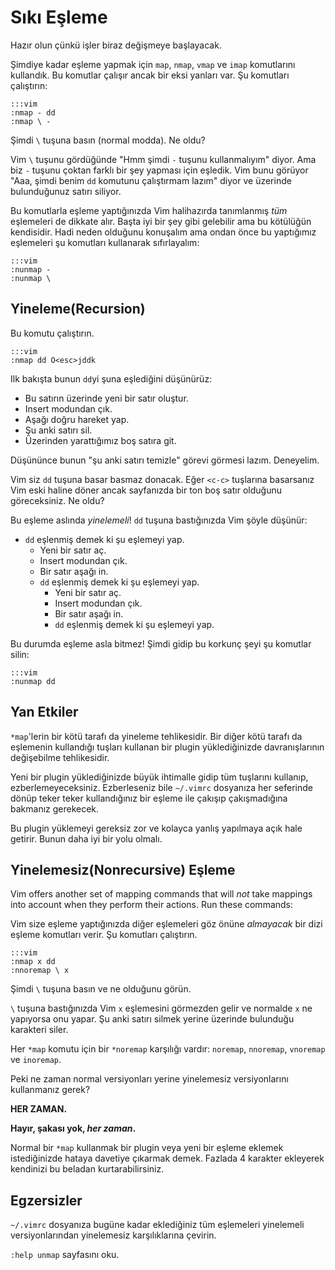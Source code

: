 Sıkı Eşleme
===========

Hazır olun çünkü işler biraz değişmeye başlayacak.

Şimdiye kadar eşleme yapmak için `map`, `nmap`, `vmap` ve `imap` komutlarını
kullandık. Bu komutlar çalışır ancak bir eksi yanları var. Şu komutları
çalıştırın:

    :::vim
    :nmap - dd
    :nmap \ -

Şimdi `\` tuşuna basın (normal modda). Ne oldu?

Vim `\` tuşunu gördüğünde "Hmm şimdi `-` tuşunu kullanmalıyım" diyor. Ama biz
`-` tuşunu çoktan farklı bir şey yapması için eşledik. Vim bunu görüyor "Aaa,
şimdi benim `dd` komutunu çalıştırmam lazım" diyor ve üzerinde bulunduğunuz
satırı siliyor.

Bu komutlarla eşleme yaptığınızda Vim halihazırda tanımlanmış *tüm* eşlemeleri
de dikkate alır. Başta iyi bir şey gibi gelebilir ama bu kötülüğün kendisidir.
Hadi neden olduğunu konuşalım ama ondan önce bu yaptığımız eşlemeleri şu
komutları kullanarak sıfırlayalım:

    :::vim
    :nunmap -
    :nunmap \

Yineleme(Recursion)
---------

Bu komutu çalıştırın.

    :::vim
    :nmap dd O<esc>jddk

Ilk bakışta bunun `dd`yi şuna eşlediğini düşünürüz:

* Bu satırın üzerinde yeni bir satır oluştur.
* Insert modundan çık.
* Aşağı doğru hareket yap.
* Şu anki satırı sil.
* Üzerinden yarattığımız boş satıra git.

Düşününce bunun "şu anki satırı temizle" görevi görmesi lazım. Deneyelim.

Vim siz `dd` tuşuna basar basmaz donacak. Eğer `<c-c>` tuşlarına basarsanız Vim
eski haline döner ancak sayfanızda bir ton boş satır olduğunu göreceksiniz. Ne
oldu?

Bu eşleme aslında *yinelemeli*! `dd` tuşuna bastığınızda Vim şöyle düşünür:

* `dd` eşlenmiş demek ki şu eşlemeyi yap.
    * Yeni bir satır aç.
    * Insert modundan çık.
    * Bir satır aşağı in.
    * `dd` eşlenmiş demek ki şu eşlemeyi yap.
        * Yeni bir satır aç.
        * Insert modundan çık.
        * Bir satır aşağı in.
        * `dd` eşlenmiş demek ki şu eşlemeyi yap.

Bu durumda eşleme asla bitmez! Şimdi gidip bu korkunç şeyi şu komutlar silin:

    :::vim
    :nunmap dd

Yan Etkiler
-----------

`*map`'lerin bir kötü tarafı da yineleme tehlikesidir. Bir diğer kötü tarafı da
eşlemenin kullandığı tuşları kullanan bir plugin yüklediğinizde davranışlarının
değişebilme tehlikesidir.

Yeni bir plugin yüklediğinizde büyük ihtimalle gidip tüm tuşlarını kullanıp,
ezberlemeyeceksiniz. Ezberleseniz bile `~/.vimrc` dosyanıza her seferinde dönüp
teker teker kullandığınız bir eşleme ile çakışıp çakışmadığına bakmanız
gerekecek.

Bu plugin yüklemeyi gereksiz zor ve kolayca yanlış yapılmaya açık hale getirir.
Bunun daha iyi bir yolu olmalı.

Yinelemesiz(Nonrecursive) Eşleme
--------------------------------

Vim offers another set of mapping commands that will *not* take mappings into
account when they perform their actions.  Run these commands:

Vim size eşleme yaptığınızda diğer eşlemeleri göz önüne *almayacak* bir dizi
eşleme komutları verir. Şu komutları çalıştırın.

    :::vim
    :nmap x dd
    :nnoremap \ x

Şimdi `\` tuşuna basın ve ne olduğunu görün.

`\` tuşuna bastığınızda Vim `x` eşlemesini görmezden gelir ve normalde `x` ne
yapıyorsa onu yapar. Şu anki satırı silmek yerine üzerinde bulunduğu karakteri
siler.

Her `*map` komutu için bir `*noremap` karşılığı vardır: `noremap`, `nnoremap`,
`vnoremap` ve `inoremap`.

Peki ne zaman normal versiyonları yerine yinelemesiz versiyonlarını kullanmanız
gerek?

**HER ZAMAN.**

**Hayır, şakası yok, *her zaman*.**

Normal bir `*map` kullanmak bir plugin veya yeni bir eşleme eklemek
istediğinizde hataya davetiye çıkarmak demek. Fazlada 4 karakter ekleyerek
kendinizi bu beladan kurtarabilirsiniz.

Egzersizler
-----------

`~/.vimrc` dosyanıza bugüne kadar eklediğiniz tüm eşlemeleri yinelemeli
versiyonlarından yinelemesiz karşılıklarına çevirin.

`:help unmap` sayfasını oku.
